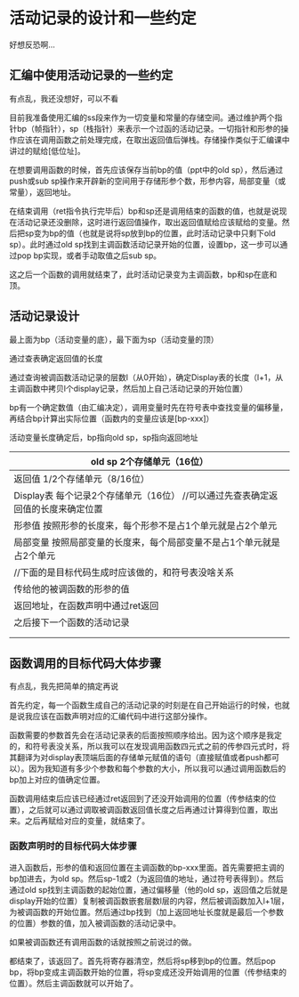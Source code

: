 # 活动记录的设计和一些约定

好想反恐啊...

## 汇编中使用活动记录的一些约定

有点乱，我还没想好，可以不看

目前我准备使用汇编的ss段来作为一切变量和常量的存储空间。通过维护两个指针bp（帧指针），sp（栈指针）来表示一个过函的活动记录。一切指针和形参的操作应该在调用函数之前处理完成，在取出返回值后弹栈。存储操作类似于汇编课中讲过的赋给[低位址]。

在想要调用函数的时候，首先应该保存当前bp的值（ppt中的old sp），然后通过push或sub sp操作来开辟新的空间用于存储形参个数，形参内容，局部变量（或常量），返回地址。

在结束调用（ret指令执行完毕后）bp和sp还是调用结束的函数的值，也就是说现在活动记录还没删除，这时进行返回值操作，取出返回值赋给应该赋给的变量。然后把sp变为bp的值（也就是说将sp放到bp的位置，此时活动记录中只剩下old sp）。此时通过old sp找到主调函数活动记录开始的位置，设置bp，这一步可以通过pop bp实现，或者手动取值之后sub sp。

这之后一个函数的调用就结束了，此时活动记录变为主调函数，bp和sp在底和顶。

## 活动记录设计

最上面为bp（活动变量的底），最下面为sp（活动变量的顶）

通过查表确定返回值的长度

通过查询被调函数活动记录的层数l（从0开始），确定Display表的长度（l+1，从主调函数中拷贝l个display记录，然后加上自己活动记录的开始位置）

bp有一个确定数值（由汇编决定），调用变量时先在符号表中查找变量的偏移量，再结合bp计算出实际位置（函数内的变量应该是[bp-xxx]）

活动变量长度确定后，bp指向old sp，sp指向返回地址

| old sp                  2个存储单元（16位）                  |
| ------------------------------------------------------------ |
| 返回值                  1/2个存储单元（8/16位）              |
| Display表             每个记录2个存储单元（16位）  //可以通过先查表确定返回值的长度来确定位置 |
| 形参值                  按照形参的长度来，每个形参不是占1个单元就是占2个单元 |
| 局部变量              按照局部变量的长度来，每个局部变量不是占1个单元就是占2个单元 |
| //下面的是目标代码生成时应该做的，和符号表没啥关系                 |
| 传给他的被调函数的形参的值                                                             |
| 返回地址，在函数声明中通过ret返回                                                              |
| 之后接下一个函数的活动记录                                                            |
|                                                              |
|                                                              |

## 函数调用的目标代码大体步骤

有点乱，我先把简单的搞定再说

首先约定，每一个函数生成自己的活动记录的时刻是在自己开始运行的时候，也就是说我应该在函数声明对应的汇编代码中进行这部分操作。

函数需要的参数首先会在活动记录表的后面按照顺序给出。因为这个顺序是我定的，和符号表没关系，所以我可以在发现调用函数四元式之前的传参四元式时，将其翻译为对display表顶端后面的存储单元赋值的语句（直接赋值或者push都可以）。因为我知道有多少个参数和每个参数的大小，所以我可以通过调用函数后的bp加上对应的值确定位置。

函数调用结束后应该已经通过ret返回到了还没开始调用的位置（传参结束的位置），之后就可以通过调取被调函数返回值长度之后再通过计算得到位置，取出来。之后再赋给对应的变量，就结束了。

### 函数声明时的目标代码大体步骤

进入函数后，形参的值和返回位置在主调函数的bp-xxx里面。首先需要把主调的bp加进去，为old sp。然后sp-1或2（为返回值的地址，通过符号表得到）。然后通过old sp找到主调函数的起始位置，通过偏移量（他的old sp，返回值之后就是display开始的位置）复制被调函数嵌套层数l层的内容，然后被调函数加入l+1层，为被调函数的开始位置。然后通过bp找到（加上返回地址长度就是最后一个参数的位置）参数的值，加入被调函数的活动记录中。

如果被调函数还有调用函数的话就按照之前说过的做。

都结束了，该返回了。首先将寄存器清空，然后将sp移到bp的位置。然后pop bp，将bp变成主调函数开始的位置，将sp变成还没开始调用的位置（传参结束的位置）。然后主调函数就可以开始了。
